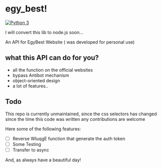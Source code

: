  
# egy_best!
[![Python 3](https://img.shields.io/badge/Python-3-blue.svg)](http://www.python.org/download/)

I will convert this lib to node.js soon...

An API for EgyBest Website ( was developed for personal use)

what this API can do for you?
----
* all the function on the official websites
* bypass Antibot mechanism
* object-oriented design 
* a lot of features..

## Todo
This repo is currently unmaintained, since the css selectors has changed since the time this code was written any contributions are welcome

Here some of the following features:
 
- [ ] Reverse WIuqgE function that generate the auth token
- [ ] Some Testing
- [ ] Transfer to async 

And, as always have a beautiful day!
